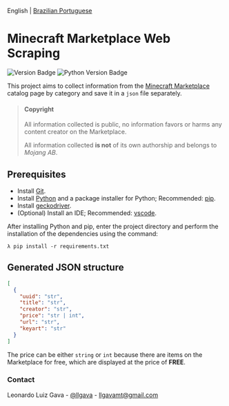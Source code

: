 English | [Brazilian Portuguese](.github/README_pt-br.md)

# Minecraft Marketplace Web Scraping
![Version Badge](https://img.shields.io/badge/version-beta--1.0-orange)
![Python Version Badge](https://img.shields.io/badge/python-3.8.6-blue)

This project aims to collect information from the [Minecraft Marketplace](https://www.minecraft.net/en-us/catalog) catalog page by category and save it in a `json` file separately. 

> #### Copyright
>
> All information collected is public, no information favors or harms any content creator on the Marketplace. 
>
> All information collected **is not** of its own authorship and belongs to *Mojang AB*. 

## Prerequisites

  * Install [Git](https://git-scm.com).
  * Install [Python](https://www.python.org/downloads/) and a package installer for Python; Recommended: [pip](https://pypi.org/project/pip/).
  * Install [geckodriver](https://github.com/mozilla/geckodriver/releases).
  * (Optional) Install an IDE; Recommended:  [vscode](https://code.visualstudio.com).

After installing Python and pip, enter the project directory and perform the installation of the dependencies using the command: 

```shell
λ pip install -r requirements.txt
```

## Generated JSON structure

```json
[
  {
    "uuid": "str",
    "title": "str",
    "creator": "str",
    "price": "str | int",
    "url": "str",
    "keyart": "str"
  }
]
```

The price can be either `string` or `int` because there are items on the Marketplace for free, which are displayed at the price of **FREE**. 

### Contact

Leonardo Luiz Gava - [@llgava](https://twitter.com/llgava "Leonardo Luiz Gava • Twitter") - <llgavamt@gmail.com>
